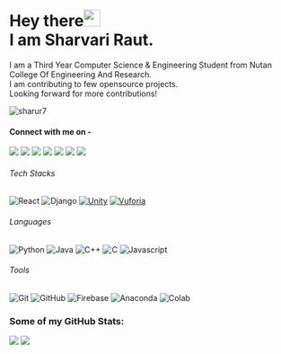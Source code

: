 # Hey there<img src="https://github.com/sharur7/sharur7-profile-readme/blob/master/wave.gif" width="30px"><br>I am Sharvari Raut.
I am a Third Year Computer Science & Engineering Student from Nutan College Of Engineering And Research.<br>
I am contributing to few opensource projects.<br>
Looking forward for more contributions!<br>

<p align="left"> <img src="https://komarev.com/ghpvc/?username=sharur7" alt="sharur7" /> </p> 

#### Connect with me on - 
[<img src="https://img.shields.io/badge/twitter-%231DA1F2.svg?&style=for-the-badge&logo=twitter&logoColor=white" />](https://twitter.com/aree_yarr_sharu) 
[<img src="https://img.shields.io/badge/linkedin-%230077B5.svg?&style=for-the-badge&logo=linkedin&logoColor=white" />](https://www.linkedin.com/in/sharvari-raut-a62a99171/) 
[<img src = "https://img.shields.io/badge/instagram-%23E4405F.svg?&style=for-the-badge&logo=instagram&logoColor=white">](https://www.instagram.com/aree_yarr_sharoo/)
[<img src = "https://img.shields.io/badge/facebook-%231877F2.svg?&style=for-the-badge&logo=facebook&logoColor=white">](https://www.facebook.com/profile.php?id=100008971655135)
[<img src ="https://img.shields.io/badge/Gmail-%23E4405F.svg?&style=for-the-badge&logo=gmail&logoColor=white">](mailto:contact.sharuraut7@gmail.com)
[<img src ="https://img.shields.io/badge/Quora-%23E4405F.svg?&style=for-the-badge&logo=quora&logoColor=red%22">](https://www.quora.com/profile/Sharvari-Raut-5)
[<img src ="https://img.shields.io/badge/blogger-%23FF5722.svg?&style=for-the-badge&logo=blogger&logoColor=white">](https://heydatascience.blogspot.com/)

###### Tech Stacks
![React](https://img.shields.io/badge/-React-black?style=flat-square&logo=react)
![Django](https://img.shields.io/badge/-Django-blue?style=flat-square&logo=django)
[![Unity](https://img.shields.io/badge/Unity-57b9d3.svg?style=flat&logo=unity)](https://unity3d.com)
[![Vuforia](https://img.shields.io/badge/Vuforia-57b9d3.svg?style=flat&logo=vuforia)](https://developer.vuforia.com)

###### Languages
![Python](https://img.shields.io/badge/-Python-black?style=flat-square&logo=Python)
![Java](https://img.shields.io/badge/-Java-black?style=flat-square&logo=java)
![C++](https://img.shields.io/badge/-C++-00599C?style=flat-square&logo=c)
![C](https://img.shields.io/badge/-C-00599C?style=flat-square&logo=c)
![Javascript](https://img.shields.io/badge/-Javascript-black?style=flat-square&logo=Javascript)

###### Tools
![Git](https://img.shields.io/badge/-Git-black?style=flat-square&logo=git)
![GitHub](https://img.shields.io/badge/-GitHub-181717?style=flat-square&logo=github)
![Firebase](https://img.shields.io/badge/-Firebase-181717?style=flat-square&logo=firebase)
![Anaconda](https://img.shields.io/badge/-Anaconda-181717?style=flat-square&logo=anaconda)
![Colab](https://img.shields.io/badge/-Colab-181717?style=flat-square&logo=google_colab)

### Some of my GitHub Stats:
<p>
    <img src="https://github-readme-stats.vercel.app/api?username=sharur7&show_icons=true&theme=tokyonight&line_height=40">
    <img src="https://github-readme-stats.vercel.app/api/top-langs/?username=sharur7&theme=tokyonight">
</p>


